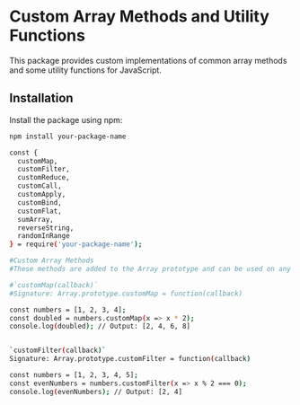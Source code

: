 # Custom Array Methods and Utility Functions

This package provides custom implementations of common array methods and some utility functions for JavaScript.

## Installation

Install the package using npm:

```bash
npm install your-package-name

const {
  customMap,
  customFilter,
  customReduce,
  customCall,
  customApply,
  customBind,
  customFlat,
  sumArray,
  reverseString,
  randomInRange
} = require('your-package-name');

#Custom Array Methods
#These methods are added to the Array prototype and can be used on any array.

#`customMap(callback)`
#Signature: Array.prototype.customMap = function(callback)

const numbers = [1, 2, 3, 4];
const doubled = numbers.customMap(x => x * 2);
console.log(doubled); // Output: [2, 4, 6, 8]


`customFilter(callback)`
Signature: Array.prototype.customFilter = function(callback)

const numbers = [1, 2, 3, 4, 5];
const evenNumbers = numbers.customFilter(x => x % 2 === 0);
console.log(evenNumbers); // Output: [2, 4]